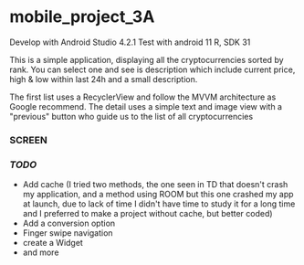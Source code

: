 # mobile_project_3A
Develop with Android Studio 4.2.1
Test with android 11 R, SDK 31

This is a simple application, displaying all the cryptocurrencies sorted by rank. You can select one and see is description which include current price, high & low within last 24h and a small description.

The first list uses a RecyclerView and follow the MVVM architecture as Google recommend.
The detail uses a simple text and image view with a "previous" button who guide us to the list of all cryptocurrencies


### SCREEN ###


### <b><i>TODO</i></b>
 - Add cache (I tried two methods, the one seen in TD that doesn't crash my application, and a method using ROOM but this one crashed my app at launch, due to lack of time I didn't have time to study it for a long time and I preferred to make a project without cache, but better coded)
 - Add a conversion option
 - Finger swipe navigation
 - create a Widget
 - and more
